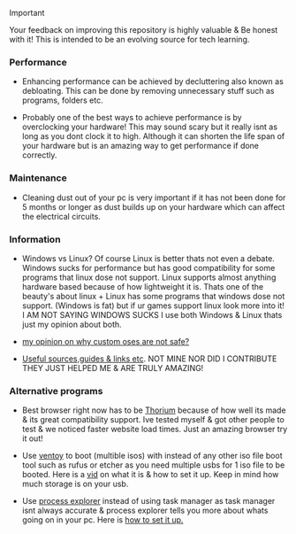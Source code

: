 > [!IMPORTANT]
Your feedback on improving this repository is highly valuable & Be honest with it! This is intended to be an evolving source for tech learning.

### Performance
- Enhancing performance can be achieved by decluttering also known as debloating. This can be done by removing unnecessary stuff such as programs, folders etc.

- Probably one of the best ways to achieve performance is by overclocking your hardware! This may sound scary but it really isnt as long as you dont clock it to high. Although it can shorten the life span of your hardware but is an amazing way to get performance if done correctly.

### Maintenance
- Cleaning dust out of your pc is very important if it has not been done for 5 months or longer as dust builds up on your hardware which can affect the electrical circuits.




### Information
- Windows vs Linux? Of course Linux is better thats not even a debate. Windows sucks for performance but has good compatibility for some programs that linux dose not support. Linux supports almost anything hardware based because of how lightweight it is. Thats one of the beauty's about linux + Linux has some programs that windows dose not support. (Windows is fat) but if ur games support linux look more into it! I AM NOT SAYING WINDOWS SUCKS I use both Windows & Linux thats just my opinion about both.

- [my opinion on why custom oses are not safe?]()

- [Useful sources,guides & links etc](guides&sources.md). NOT MINE NOR DID I CONTRIBUTE THEY JUST HELPED ME & ARE TRULY AMAZING!

### Alternative programs
- Best browser right now has to be [Thorium](https://thorium.rocks/) because of how well its made & its great compatibility support. Ive tested myself & got other people to test & we noticed faster website load times. Just an amazing browser try it out!

- Use [ventoy](https://www.ventoy.net) to boot (multible isos) with instead of any other iso file boot tool such as rufus or etcher as you need multiple usbs for 1 iso file to be booted. Here is a [vid](https://youtu.be/EgcC_40wyKs?si=RFZxsYGy8mXAjlnI) on what it is & how to set it up. Keep in mind how much storage is on your usb.

- Use [process explorer](https://learn.microsoft.com/en-us/sysinternals/downloads/process-explorer) instead of using task manager as task manager isnt always accurate & process explorer tells you more about whats going on in your pc. Here is [how to set it up.](https://github.com/amitxv/PC-Tuning/blob/main/docs/post-install.md#replace-task-manager-with-process-explorer)
